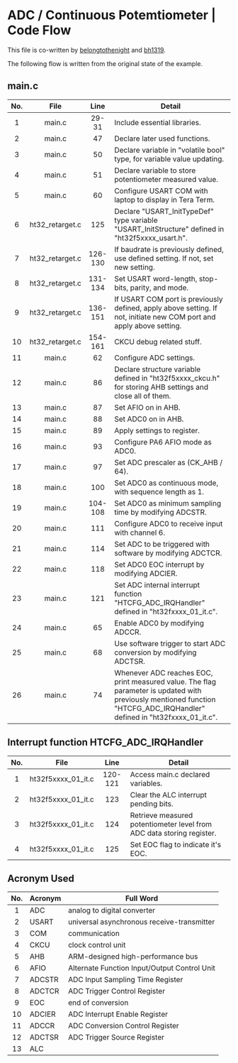 # ADC / Continuous Potemtiometer | Code Flow

This file is co-written by [belongtothenight](https://github.com/belongtothenight) and [bh1319](https://github.com/bh1319).

The following flow is written from the original state of the example.

## main.c

| No. |      File       |  Line   | Detail                                                                                                                                                                  |
| :-: | :-------------: | :-----: | ----------------------------------------------------------------------------------------------------------------------------------------------------------------------- |
|  1  |     main.c      |  29-31  | Include essential libraries.                                                                                                                                            |
|  2  |     main.c      |   47    | Declare later used functions.                                                                                                                                           |
|  3  |     main.c      |   50    | Declare variable in "volatile bool" type, for variable value updating.                                                                                                  |
|  4  |     main.c      |   51    | Declare variable to store potentiometer measured value.                                                                                                                 |
|  5  |     main.c      |   60    | Configure USART COM with laptop to display in Tera Term.                                                                                                                |
|  6  | ht32_retarget.c |   125   | Declare "USART_InitTypeDef" type variable "USART_InitStructure" defined in "ht32f5xxxx_usart.h".                                                                        |
|  7  | ht32_retarget.c | 126-130 | If baudrate is previously defined, use defined setting. If not, set new setting.                                                                                        |
|  8  | ht32_retarget.c | 131-134 | Set USART word-length, stop-bits, parity, and mode.                                                                                                                     |
|  9  | ht32_retarget.c | 136-151 | If USART COM port is previously defined, apply above setting. If not, initiate new COM port and apply above setting.                                                    |
| 10  | ht32_retarget.c | 154-161 | CKCU debug related stuff.                                                                                                                                               |
| 11  |     main.c      |   62    | Configure ADC settings.                                                                                                                                                 |
| 12  |     main.c      |   86    | Declare structure variable defined in "ht32f5xxxx_ckcu.h" for storing AHB settings and close all of them.                                                               |
| 13  |     main.c      |   87    | Set AFIO on in AHB.                                                                                                                                                     |
| 14  |     main.c      |   88    | Set ADC0 on in AHB.                                                                                                                                                     |
| 15  |     main.c      |   89    | Apply settings to register.                                                                                                                                             |
| 16  |     main.c      |   93    | Configure PA6 AFIO mode as ADC0.                                                                                                                                        |
| 17  |     main.c      |   97    | Set ADC prescaler as (CK_AHB / 64).                                                                                                                                     |
| 18  |     main.c      |   100   | Set ADC0 as continuous mode, with sequence length as 1.                                                                                                                 |
| 19  |     main.c      | 104-108 | Set ADC0 as minimum sampling time by modifying ADCSTR.                                                                                                                  |
| 20  |     main.c      |   111   | Configure ADC0 to receive input with channel 6.                                                                                                                         |
| 21  |     main.c      |   114   | Set ADC to be triggered with software by modifying ADCTCR.                                                                                                              |
| 22  |     main.c      |   118   | Set ADC0 EOC interrupt by modifying ADCIER.                                                                                                                             |
| 23  |     main.c      |   121   | Set ADC internal interrupt function "HTCFG_ADC_IRQHandler" defined in "ht32fxxxx_01_it.c".                                                                              |
| 24  |     main.c      |   65    | Enable ADC0 by modifying ADCCR.                                                                                                                                         |
| 25  |     main.c      |   68    | Use software trigger to start ADC conversion by modifying ADCTSR.                                                                                                       |
| 26  |     main.c      |   74    | Whenever ADC reaches EOC, print measured value. The flag parameter is updated with previously mentioned function "HTCFG_ADC_IRQHandler" defined in "ht32fxxxx_01_it.c". |

## Interrupt function HTCFG_ADC_IRQHandler

| No. |        File        |  Line   | Detail                                                                |
| :-: | :----------------: | :-----: | --------------------------------------------------------------------- |
|  1  | ht32f5xxxx_01_it.c | 120-121 | Access main.c declared variables.                                     |
|  2  | ht32f5xxxx_01_it.c |   123   | Clear the ALC interrupt pending bits.                                 |
|  3  | ht32f5xxxx_01_it.c |   124   | Retrieve measured potentiometer level from ADC data storing register. |
|  4  | ht32f5xxxx_01_it.c |   125   | Set EOC flag to indicate it's EOC.                                    |

## Acronym Used

| No. | Acronym | Full Word                                    |
| :-: | ------- | -------------------------------------------- |
|  1  | ADC     | analog to digital converter                  |
|  2  | USART   | universal asynchronous receive-transmitter   |
|  3  | COM     | communication                                |
|  4  | CKCU    | clock control unit                           |
|  5  | AHB     | ARM-designed high-performance bus            |
|  6  | AFIO    | Alternate Function Input/Output Control Unit |
|  7  | ADCSTR  | ADC Input Sampling Time Register             |
|  8  | ADCTCR  | ADC Trigger Control Register                 |
|  9  | EOC     | end of conversion                            |
| 10  | ADCIER  | ADC Interrupt Enable Register                |
| 11  | ADCCR   | ADC Conversion Control Register              |
| 12  | ADCTSR  | ADC Trigger Source Register                  |
| 13  | ALC     |                                              |
